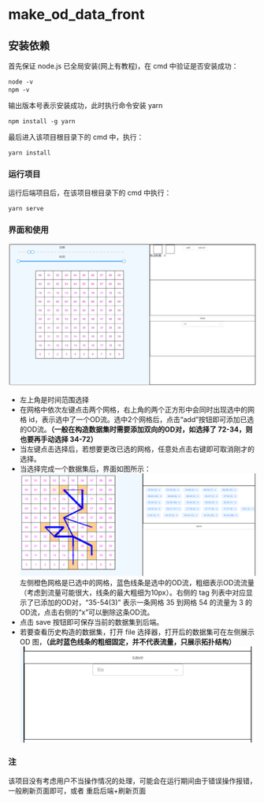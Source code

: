 # make_od_data_front

## 安装依赖
首先保证 node.js 已全局安装(网上有教程)，在 cmd 中验证是否安装成功：
```
node -v
npm -v
```
输出版本号表示安装成功，此时执行命令安装 yarn
```
npm install -g yarn
```
最后进入该项目根目录下的 cmd 中，执行：
```
yarn install
```

### 运行项目
运行后端项目后，在该项目根目录下的 cmd 中执行：
```
yarn serve
```
### 界面和使用
![20240605172306](.\img\20240605172306.png)
- 左上角是时间范围选择
- 在网格中依次左键点击两个网格，右上角的两个正方形中会同时出现选中的网格 id，表示选中了一个OD流。选中2个网格后，点击“add”按钮即可添加已选的OD流。**（一般在构造数据集时需要添加双向的OD对，如选择了 72-34，则也要再手动选择 34-72）**
- 当左键点击选择后，若想要更改已选的网格，任意处点击右键即可取消刚才的选择。
- 当选择完成一个数据集后，界面如图所示：
![12da97cf0058a325e93eaee3df05478](.\img\12da97cf0058a325e93eaee3df05478.png)
左侧橙色网格是已选中的网格，蓝色线条是选中的OD流，粗细表示OD流流量（考虑到流量可能很大，线条的最大粗细为10px）。右侧的 tag 列表中对应显示了已添加的OD对，“35-54(3)” 表示一条网格 35 到网格 54 的流量为 3 的OD流，点击右侧的“x”可以删除这条OD流。
- 点击 save 按钮即可保存当前的数据集到后端。
- 若要查看历史构造的数据集，打开 file 选择器，打开后的数据集可在左侧展示 OD 图，**（此时蓝色线条的粗细固定，并不代表流量，只展示拓扑结构）**
![20240605173701](.\img\20240605173701.png)

### 注
该项目没有考虑用户不当操作情况的处理，可能会在运行期间由于错误操作报错，一般刷新页面即可，或者 重启后端+刷新页面